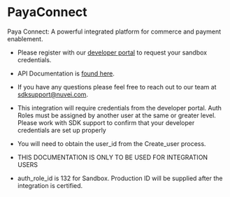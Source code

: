 # PayaConnect
Paya Connect: A powerful integrated platform for commerce and payment enablement.

* Please register with our [developer portal](https://developer.sandbox.payaconnect.com/) to request your sandbox credentials.
* API Documentation is [found here](https://docs.payaconnect.com/developers).
* If you have any questions please feel free to reach out to our team at sdksupport@nuvei.com.

* This integration will require credentials from the developer portal.  Auth Roles must be assigned by another user at the same or greater level.  Please work with SDK support to confirm that your developer credentials are set up properly

* You will need to obtain the user_id from the Create_user process.  

* THIS DOCUMENTATION IS ONLY TO BE USED FOR INTEGRATION USERS

* auth_role_id is 132 for Sandbox.  Production ID will be supplied after the integration is certified. 
